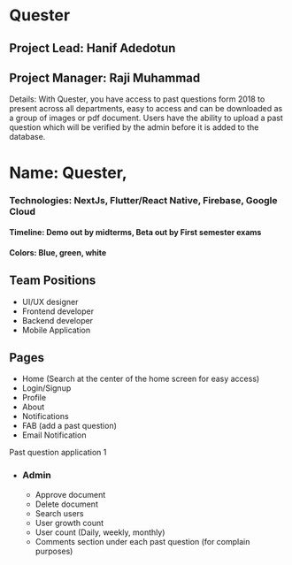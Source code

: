 # Quester
## Project Lead: Hanif Adedotun
## Project Manager: Raji Muhammad
Details: With Quester, you have access to past questions form 2018 to present across all departments, easy to access and can be downloaded as a group of images or pdf document. Users have the ability to upload a past question which will be verified by the admin before it is added to the database.
# Name: Quester, 
### Technologies: NextJs, Flutter/React Native, Firebase, Google Cloud
#### Timeline: Demo out by midterms, Beta out by First semester exams
#### Colors: Blue, green, white
## Team Positions
* UI/UX designer
* Frontend developer
* Backend developer
* Mobile Application 
## Pages
* Home (Search at the center of the home screen for easy access)
* Login/Signup
* Profile
* About
* Notifications
* FAB (add a past question)
* Email Notification

Past question application	1
* ### Admin 
   * Approve document
   * Delete document
   * Search users
   * User growth count
   * User count (Daily, weekly, monthly)
    * Comments section under each past question (for complain purposes)

